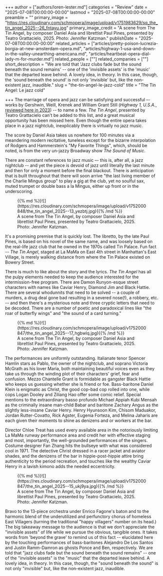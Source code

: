 +++
author = ["authors/loren-lester.md"]
categories = "Review"
date = "2025-07-08T00:00:00-00:00"
lastmod = "2025-07-08T00:00:00-00:00"
preamble = ""
primary_image = "https://res.cloudinary.com/schmopera/image/upload/v1751983629/sq_the_tin_angel_2025--26_fntayu.jpg"
primary_image_credit = "A scene from The Tin Angel, by composer Daniel Asia and librettist Paul Pines, presented by Teatro Grattacielo, 2025. Photo: Jennifer Katzman."
publishDate = "2025-07-08T00:00:00-00:00"
related_articles = ["articles/pretty-poison-lucrezia-borgia-at-new-amsterdam-opera.md", "articles/highway-1-usa-and-down-in-the-valley-unearthing-americana.md", "articles/heartbeat-opera-dial-lady-m-for-murder.md"]
related_people = [""]
related_companies = [""]
short_description = "We are told that 'Jazz clubs fade but the sound beneath the sound remains' -- one of the 'invisible assets' is the 'music' that the departed leave behind. A lovely idea, in theory. In this case, though, the 'sound beneath the sound' is not only 'invisible' but, like the non-existent jazz, inaudible."
slug = "the-tin-angel-le-jazz-cold"
title = "The Tin Angel: Le jazz cold"

+++
The marriage of opera and jazz can be satisfying and successful –- works by Gershwin, Weill, Krenek and William Grant Still (_Highway 1, U.S.A._, [reviewed here in 2023](/highway-1-usa-and-down-in-the-valley-unearthing-americana/)) -- to name a few. _The Tin Angel_, presented by Teatro Grattacielo can't be added to this list, and a great musical opportunity has been missed here. Even though the entire opera takes place in a jazz nightclub, inexplicably there is virtually no jazz music.

The score by Daniel Asia takes us nowhere for 100 minutes via a meandering modern recitative, tuneless except for the bizarre interpolation of Rodgers and Hammerstein's "My Favorite Things", which, should be noted, is from the very un-jazzy Broadway show _The Sound of Music_.

There are constant references to jazz music –- this is, after all, a jazz nightclub -- and yet the piece is devoid of jazz until literally the last minute and then for only a moment before the final blackout. There is anticipation that is built throughout that there will soon arrive "the last living member of the Charlie Mingus group" to play a gig at the club, yet no soulful sax, muted trumpet or double bass a la Mingus, either up front or in the underscoring.

<figure data-type="image">{{% md %}}![](https://res.cloudinary.com/schmopera/image/upload/v1752000848/the_tin_angel_2025--13_yezbtj.jpg){{% /md %}}
<figcaption>A scene from The Tin Angel, by composer Daniel Asia and librettist Paul Pines, presented by Teatro Grattacielo, 2025. Photo: Jennifer Katzman.</figcaption>
</figure>

It's a promising premise that is quickly lost. The libretto, by the late Paul Pines, is based on his novel of the same name, and was loosely based on the real-life jazz club that he owned in the 1970s called Tin Palace. Fun fact -- _The Tin Angel_, staged at La MaMa on East 4th street in Manhattan's East Village, is merely walking distance from where the Tin Palace existed on Bowery Street.

There is much to like about the story and the lyrics. _The Tin Angel_ has all the pulpy elements needed to keep the audience interested for the intermission-free program. There are Damon Runyon-esque street characters with names like Caviar Henry, Diamond Jim and Black Hattie. There are several whodunnits that need to be solved -- a couple of murders, a drug deal gone bad resulting in a severed nose(!), a robbery, etc. -- and then there's a mysterious note and three cryptic letters that need to be decoded. There are a number of poetic and paradoxical lines like "the roar of butterfly wings" and "the sound of a card turning."

<figure data-type="image">{{% md %}}![](https://res.cloudinary.com/schmopera/image/upload/v1752000847/the_tin_angel_2025--17_hgbwlq.jpg){{% /md %}}
<figcaption>A scene from The Tin Angel, by composer Daniel Asia and librettist Paul Pines, presented by Teatro Grattacielo, 2025. Photo: Jennifer Katzman.</figcaption>
</figure>

The performances are uniformly outstanding. Italianate tenor Spencer Hamlin stars as Pablo, the owner of the nightclub, and soprano Victoria McGrath as his lover Maria, both maintaining beautiful voices even as they take us through the winding plot of their characters' grief, fear and confusion. Mezzo Chantelle Grant is formidable as gangster Black Hattie who keeps us guessing whether she is friend or foe. Bass-baritone Daniel Klein is enigmatic as Christ, the good cop-bad cop rolled into one, while cops Logan Dooley and Ziliang Hao offer some comic relief. Special mentions to the extraordinary basso profundo Michael Appiah Kubi Mensah as the criminally insane man-child Babar and baritone Zachary Angus as the slightly less-insane Caviar Henry. Henry Hyunsoon Kim, Chisom Maduakor, Jordan Rutter-Covatto, Rick Agster, Eugenia Forteza, and Melina Jaharis are each given their moments to shine as denizens and or workers at the bar.

Director Chloe Treat has used every available area in the notoriously limiting La MaMa runway performance area and credit her with effective staging and most, importantly, the well-grounded performances of the singers. Costume designer Fan Zhang hits the bullseye with what was considered cool in 1971. The detective Christ dressed in a racer jacket and aviator shades, and the denizens of the bar in hippie-post-hippie attire bring authenticity to the period recreation, and touches like the wealthy Caviar Henry in a lavish kimono adds the needed eccentricity.

<figure data-type="image">{{% md %}}![](https://res.cloudinary.com/schmopera/image/upload/v1752000847/the_tin_angel_2025--15_ukj9ya.jpg){{% /md %}}
<figcaption>A scene from The Tin Angel, by composer Daniel Asia and librettist Paul Pines, presented by Teatro Grattacielo, 2025. Photo: Jennifer Katzman.</figcaption>
</figure>

Bravo to the 13-piece orchestra under Enrico Fagone's baton and to the harmonic blend of the underutilized and perfunctory chorus of homeless East Villagers (turning the traditional "happy villagers" number on its head.) The big takeaway message to the audience is that we don't appreciate the "invisible assets" of life while we pursue the obvious, tangible ones. It takes words from 'beyond the grave' to remind us of this fact -- elucidated here by the touching performances of bass-baritones Alejandro De Los Santos and Justin Ramm-Damron as ghosts Ponce and Ben, respectively. We are told that "jazz clubs fade but the sound beneath the sound remains" -- one of the "invisible assets" is the "music" that the departed leave behind. A lovely idea, in theory. In this case, though, the "sound beneath the sound" is not only "invisible" but, like the non-existent jazz, inaudible.